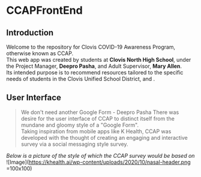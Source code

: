 # CCAPFrontEnd

## Introduction
Welcome to the repository for Clovis COVID-19 Awareness Program, otherwise known as CCAP. <br />
This web app was created by students at **Clovis North High School**, under the Project Manager, **Deepro Pasha**, and Adult Supervisor, **Mary Allen**.<br />
Its intended purpose is to recommend resources tailored to the specific needs of students in the Clovis Unified School District, and .<br />

## User Interface
>   We don't need another Google Form - Deepro Pasha
There was desire for the user interface of CCAP to distinct itself from the mundane and gloomy style of a "Google Form". <br />
Taking inspiration from mobile apps like K Health, CCAP was developed with the thought of creating an engaging and interactive survey via a social messaging style survey. <br />

*Below is a picture of the style of which the CCAP survey would be based on*
![Image](https://khealth.ai/wp-content/uploads/2020/10/nasal-header.png =100x100)
<br />